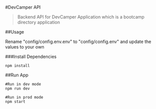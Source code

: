 #DevCamper API

>Backend API for DevCamper Application which is a bootcamp directory application

##Usage

Rename "config/config.env.env" to  "config/config.env" and update the values to your own

###Install Dependencies
```
npm install
```

##Run App
```
#Run in dev mode
npm run dev

#Run in prod mode
npm start
```

